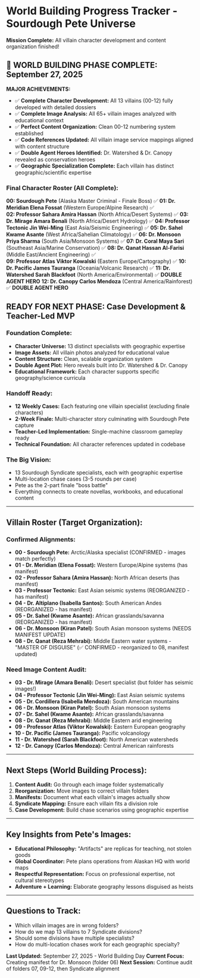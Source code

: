 # World Building Progress Tracker - Sourdough Pete Universe

**Mission Complete:** All villain character development and content organization finished!

## 🎉 WORLD BUILDING PHASE COMPLETE: September 27, 2025

**MAJOR ACHIEVEMENTS:**
- ✅ **Complete Character Development:** All 13 villains (00-12) fully developed with detailed dossiers
- ✅ **Complete Image Analysis:** All 65+ villain images analyzed with educational context
- ✅ **Perfect Content Organization:** Clean 00-12 numbering system established
- ✅ **Code References Updated:** All villain image service mappings aligned with content structure
- ✅ **Double Agent Heroes Identified:** Dr. Watershed & Dr. Canopy revealed as conservation heroes
- ✅ **Geographic Specialization Complete:** Each villain has distinct geographic/scientific expertise

### Final Character Roster (All Complete):

**00: Sourdough Pete** (Alaska Master Criminal - Finale Boss) ✅
**01: Dr. Meridian Elena Fossat** (Western Europe/Alpine Research) ✅  
**02: Professor Sahara Amira Hassan** (North Africa/Desert Systems) ✅
**03: Dr. Mirage Amara Benali** (North Africa/Desert Hydrology) ✅
**04: Professor Tectonic Jin Wei-Ming** (East Asia/Seismic Engineering) ✅
**05: Dr. Sahel Kwame Asante** (West Africa/Sahelian Climatology) ✅
**06: Dr. Monsoon Priya Sharma** (South Asia/Monsoon Systems) ✅
**07: Dr. Coral Maya Sari** (Southeast Asia/Marine Conservation) ✅
**08: Dr. Qanat Hassan Al-Farisi** (Middle East/Ancient Engineering) ✅  
**09: Professor Atlas Viktor Kowalski** (Eastern Europe/Cartography) ✅
**10: Dr. Pacific James Tauranga** (Oceania/Volcanic Research) ✅
**11: Dr. Watershed Sarah Blackfoot** (North America/Environmental) ✅ **DOUBLE AGENT HERO**
**12: Dr. Canopy Carlos Mendoza** (Central America/Rainforest) ✅ **DOUBLE AGENT HERO**

## READY FOR NEXT PHASE: Case Development & Teacher-Led MVP

### Foundation Complete:
- **Character Universe:** 13 distinct specialists with geographic expertise
- **Image Assets:** All villain photos analyzed for educational value  
- **Content Structure:** Clean, scalable organization system
- **Double Agent Plot:** Hero reveals built into Dr. Watershed & Dr. Canopy
- **Educational Framework:** Each character supports specific geography/science curricula

### Handoff Ready:
- **12 Weekly Cases:** Each featuring one villain specialist (excluding finale characters)
- **2-Week Finale:** Multi-character story culminating with Sourdough Pete capture
- **Teacher-Led Implementation:** Single-machine classroom gameplay ready
- **Technical Foundation:** All character references updated in codebase

### The Big Vision:
- 13 Sourdough Syndicate specialists, each with geographic expertise
- Multi-location chase cases (3-5 rounds per case)
- Pete as the 2-part finale "boss battle"
- Everything connects to create novellas, workbooks, and educational content

---

## Villain Roster (Target Organization):

### Confirmed Alignments:
- **00 - Sourdough Pete:** Arctic/Alaska specialist (CONFIRMED - images match perfectly)
- **01 - Dr. Meridian (Elena Fossat):** Western Europe/Alpine systems (has manifest)
- **02 - Professor Sahara (Amira Hassan):** North African deserts (has manifest)
- **03 - Professor Tectonic:** East Asian seismic systems (REORGANIZED - has manifest)
- **04 - Dr. Altiplano (Isabella Santos):** South American Andes (REORGANIZED - has manifest)
- **05 - Dr. Sahel (Kwame Asante):** African grasslands/savanna (REORGANIZED - has manifest)
- **06 - Dr. Monsoon (Kiran Patel):** South Asian monsoon systems (NEEDS MANIFEST UPDATE)
- **08 - Dr. Qanat (Reza Mehrabi):** Middle Eastern water systems - "MASTER OF DISGUISE" (✅ CONFIRMED - reorganized to 08, manifest updated)

### Need Image Content Audit:
- **03 - Dr. Mirage (Amara Benali):** Desert specialist (but folder has seismic images!)
- **04 - Professor Tectonic (Jin Wei-Ming):** East Asian seismic systems
- **05 - Dr. Cordillera (Isabella Mendoza):** South American mountains
- **06 - Dr. Monsoon (Kiran Patel):** South Asian monsoon systems
- **07 - Dr. Sahel (Kwame Asante):** African grasslands/savanna
- **08 - Dr. Qanat (Reza Mehrabi):** Middle Eastern arid engineering
- **09 - Professor Atlas (Viktor Kowalski):** Eastern European geography
- **10 - Dr. Pacific (James Tauranga):** Pacific volcanology
- **11 - Dr. Watershed (Sarah Blackfoot):** North American watersheds
- **12 - Dr. Canopy (Carlos Mendoza):** Central American rainforests

---

## Next Steps (World Building Process):

1. **Content Audit:** Go through each image folder systematically
2. **Reorganization:** Move images to correct villain folders
3. **Manifests:** Document what each villain's images actually show
4. **Syndicate Mapping:** Ensure each villain fits a division role
5. **Case Development:** Build chase scenarios using geographic expertise

---

## Key Insights from Pete's Images:
- **Educational Philosophy:** "Artifacts" are replicas for teaching, not stolen goods
- **Global Coordinator:** Pete plans operations from Alaskan HQ with world maps
- **Respectful Representation:** Focus on professional expertise, not cultural stereotypes
- **Adventure + Learning:** Elaborate geography lessons disguised as heists

---

## Questions to Track:
- Which villain images are in wrong folders?
- How do we map 13 villains to 7 Syndicate divisions?
- Should some divisions have multiple specialists?
- How do multi-location chases work for each geographic specialty?

**Last Updated:** September 27, 2025 - World Building Day
**Current Focus:** Creating manifest for Dr. Monsoon (folder 06) 
**Next Session:** Continue audit of folders 07, 09-12, then Syndicate alignment